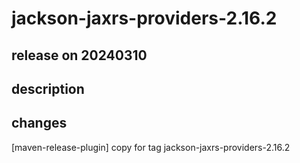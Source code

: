 # jackson-jaxrs-providers-2.16.2

## release on 20240310

## description

## changes

[maven-release-plugin] copy for tag jackson-jaxrs-providers-2.16.2

